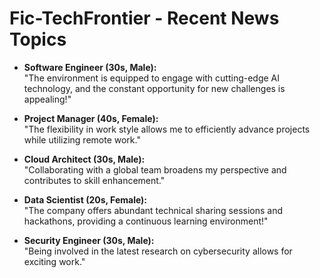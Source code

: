 # Fic-TechFrontier - Recent News Topics

- **Software Engineer (30s, Male):**  
  "The environment is equipped to engage with cutting-edge AI technology, and the constant opportunity for new challenges is appealing!"

- **Project Manager (40s, Female):**  
  "The flexibility in work style allows me to efficiently advance projects while utilizing remote work."

- **Cloud Architect (30s, Male):**  
  "Collaborating with a global team broadens my perspective and contributes to skill enhancement."

- **Data Scientist (20s, Female):**  
  "The company offers abundant technical sharing sessions and hackathons, providing a continuous learning environment!"

- **Security Engineer (30s, Male):**  
  "Being involved in the latest research on cybersecurity allows for exciting work."
